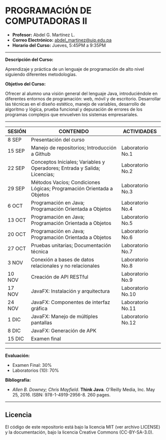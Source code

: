 # PROGRAMACIÓN DE COMPUTADORAS II

- **Profesor:** Abdel G. Martínez L.
- **Correo Electrónico:** abdel_martinez@uip.edu.pa
- **Horario del Curso:** Jueves, 5:45PM a 9:35PM

---

**Descripción del Curso:**

Aprendizaje y práctica de un lenguaje de programación de alto nivel siguiendo diferentes metodologías.

**Objetivo del Curso:**

Ofrecer al alumno una visión general del lenguaje Java, introduciéndole en diferentes entornos de programación: web, móvil y de escritorio. Desarrollar las técnicas en el diseño estético, manejo de variables, desarrollo de algoritmo y lógica, prueba funcional y depuración de errores de los programas complejos que envuelven los sistemas empresariales.

---

| SESIÓN | CONTENIDO                                                                 | ACTIVIDADES       |
| ------ | ------------------------------------------------------------------------- | ----------------- |
| 8 SEP  | Presentación del curso                                                    |                   |
| 15 SEP | Manejo de repositorios; Introducción a Github                             | Laboratorio No.1  |
| 22 SEP | Conceptos Iniciales; Variables y Operadores; Entrada y Salida; Licencias; | Laboratorio No.2  |
| 29 SEP | Métodos Vacíos; Condiciones Lógicas; Programación Orientada a Objetos     | Laboratorio No.3  |
| 6 OCT  | Programación en Java; Programación Orientada a Objetos                    | Laboratorio No.4  |
| 13 OCT | Programación en Java; Programación Orientada a Objetos                    | Laboratorio No.5  |
| 20 OCT | Programación en Java; Programación Orientada a Objetos                    | Laboratorio No.6  |
| 27 OCT | Pruebas unitarias; Documentación técnica                                  | Laboratorio No.7  |
| 3 NOV  | Conexión a bases de datos relacionales y no relacionales                  | Laboratorio No.8  |
| 10 NOV | Creación de API RESTful                                                   | Laboratorio No.9  |
| 17 NOV | JavaFX: Instalación y arquitectura                                        | Laboratorio No.10 |
| 24 NOV | JavaFX: Componentes de interfaz gráfica                                   | Laboratorio No.11 |
| 1 DIC  | JavaFX: Manejo de múltiples pantallas                                     | Laboratorio No.12 |
| 8 DIC  | JavaFX: Generación de APK                                                 |                   |
| 15 DIC | Examen final                                                              |                   | 

---

**Evaluación:**
- Examen Final:        30%
- Laboratorios (10):   70%

**Bibliografía:**
- *Allen B. Downey; Chris Mayfield*. **Think Java**. O'Reilly Media, Inc. May 25, 2016. ISBN: 978-1-4919-2956-8. 260 pages.

---

## Licencia
El código de este repositorio está bajo la licencia MIT (ver archivo LICENSE) y la documentación, bajo la licencia Creative Commons (CC-BY-SA-3.0).

